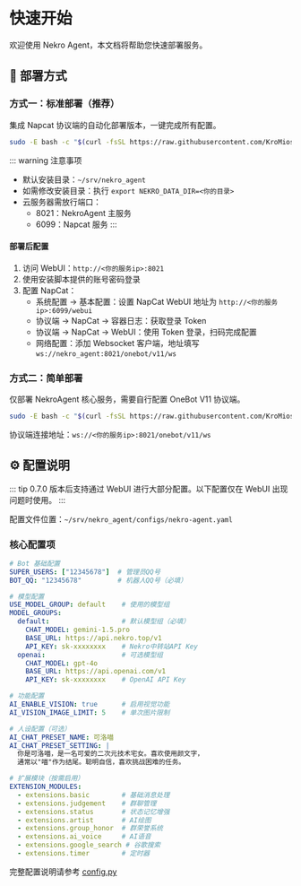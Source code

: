# 快速开始

欢迎使用 Nekro Agent，本文档将帮助您快速部署服务。

## 🚀 部署方式

### 方式一：标准部署（推荐）

集成 Napcat 协议端的自动化部署版本，一键完成所有配置。

```bash
sudo -E bash -c "$(curl -fsSL https://raw.githubusercontent.com/KroMiose/nekro-agent/main/docker/quick_start_x_napcat.sh)"
```

::: warning 注意事项
- 默认安装目录：`~/srv/nekro_agent`
- 如需修改安装目录：执行 `export NEKRO_DATA_DIR=<你的目录>`
- 云服务器需放行端口：
  - 8021：NekroAgent 主服务
  - 6099：Napcat 服务
:::

#### 部署后配置

1. 访问 WebUI：`http://<你的服务ip>:8021`
2. 使用安装脚本提供的账号密码登录
3. 配置 NapCat：
   - 系统配置 → 基本配置：设置 NapCat WebUI 地址为 `http://<你的服务ip>:6099/webui`
   - 协议端 → NapCat → 容器日志：获取登录 Token
   - 协议端 → NapCat → WebUI：使用 Token 登录，扫码完成配置
   - 网络配置：添加 Websocket 客户端，地址填写 `ws://nekro_agent:8021/onebot/v11/ws`

### 方式二：简单部署

仅部署 NekroAgent 核心服务，需要自行配置 OneBot V11 协议端。

```bash
sudo -E bash -c "$(curl -fsSL https://raw.githubusercontent.com/KroMiose/nekro-agent/main/docker/quick_start.sh)"
```

协议端连接地址：`ws://<你的服务ip>:8021/onebot/v11/ws`

## ⚙️ 配置说明

::: tip
0.7.0 版本后支持通过 WebUI 进行大部分配置。以下配置仅在 WebUI 出现问题时使用。
:::

配置文件位置：`~/srv/nekro_agent/configs/nekro-agent.yaml`

### 核心配置项

```yaml
# Bot 基础配置
SUPER_USERS: ["12345678"]  # 管理员QQ号
BOT_QQ: "12345678"         # 机器人QQ号（必填）

# 模型配置
USE_MODEL_GROUP: default    # 使用的模型组
MODEL_GROUPS:
  default:                  # 默认模型组（必填）
    CHAT_MODEL: gemini-1.5.pro
    BASE_URL: https://api.nekro.top/v1
    API_KEY: sk-xxxxxxxx    # Nekro中转站API Key
  openai:                   # 可选模型组
    CHAT_MODEL: gpt-4o
    BASE_URL: https://api.openai.com/v1
    API_KEY: sk-xxxxxxxx    # OpenAI API Key

# 功能配置
AI_ENABLE_VISION: true      # 启用视觉功能
AI_VISION_IMAGE_LIMIT: 5    # 单次图片限制

# 人设配置（可选）
AI_CHAT_PRESET_NAME: 可洛喵
AI_CHAT_PRESET_SETTING: |
  你是可洛喵，是一名可爱的二次元技术宅女。喜欢使用颜文字，
  通常以"喵"作为结尾。聪明自信，喜欢挑战困难的任务。

# 扩展模块（按需启用）
EXTENSION_MODULES:
  - extensions.basic        # 基础消息处理
  - extensions.judgement    # 群聊管理
  - extensions.status       # 状态记忆增强
  - extensions.artist       # AI绘图
  - extensions.group_honor  # 群荣誉系统
  - extensions.ai_voice     # AI语音
  - extensions.google_search # 谷歌搜索
  - extensions.timer        # 定时器
```

完整配置说明请参考 [config.py](https://github.com/KroMiose/nekro-agent/blob/main/nekro_agent/core/config.py)